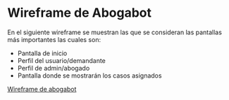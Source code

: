 # Wireframe de Abogabot

En el siguiente wireframe se muestran las que se consideran las pantallas más importantes las cuales son:

* Pantalla de inicio
* Perfil del usuario/demandante 
* Perfil de admin/abogado
* Pantalla donde se mostrarán los casos asignados

[Wireframe de abogabot](https://miro.com/app/board/uXjVOJgftac=/)
